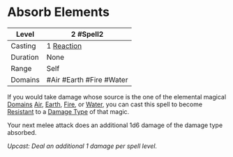 # Absorb Elements

| Level     | 2 #Spell2                                            |
| --------- | ---------------------------------------------------- |
| Casting   | 1 [Reaction](../../../../Game%20Procedures/Reaction.md) |
| Duration  | None                                                 |
| Range     | Self                                                 |
| Domains   | #Air #Earth #Fire #Water                             |

If you would take damage whose source is the one of the elemental magical [Domains](../../../Spell%20Domains/!Domain%20Index.md) [Air](../../../Spell%20Domains/Air.md), [Earth](../../../Spell%20Domains/Earth.md), [Fire](../../../../Damage%20Types/Fire.md), or [Water](../../../Spell%20Domains/Water.md), you can cast this spell to become [Resistant](../../../../Conditions/Resistant.md) to a [Damage Type](../../../../Damage%20Types/!Damage%20Types.md) of that magic. 

Your next melee attack does an additional 1d6 damage of the damage type absorbed.

*Upcast: Deal an additional 1 damage per spell level.*